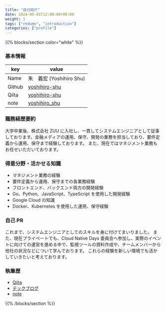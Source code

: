 ```yaml
---
title: "自己紹介"
date: 2024-05-01T12:00:00+09:00
weight: 1
tags: ["redume", "introduction"]
categories: ["profile"]
---
```


{{% blocks/section color="white" %}}

### 基本情報

|key|value|
|---|-----|
|Name|朱　義宏 (Yoshihiro Shu)|
|Github|[yoshihiro-shu](https://github.com/yoshihiro-shu)|
|Qiita|[yoshihiro-shu](https://qiita.com/yoshihiro-shu)|
|note|[yoshihiro_shu](https://note.com/yoshihiro_shu)|

### 職務経歴要約

大学卒業後、株式会社 ZUU に入社し、一貫してシステムエンジニアとして従事しております。金融メディアの運用、保守、開発の業務を担当しており、要件定義から運用、保守まで経験しております。
また、現在ではマネジメント業務もお任せいただいております。

### 得意分野・活かせる知識

- マネジメント業務の経験
- 要件定義から運用、保守までの各業務経験
- フロントエンド、バックエンド両方の開発経験
- Go、Python、JavaScript、TypeScript を使用した開発経験
- Google Cloud の知識
- Docker、Kubernetes を使用した運用、保守経験

### 自己 PR

これまで、システムエンジニアとしてのスキルを身に付けてまいりました。
また、現在プライベートでも、Cloud Native Days 委員会へ参加し、実際のイベントに向けての運営を進める中で、監視ツールの資料作成や、チームメンバーから他社の状況などについて学んでおります。
これらの経験を新しい環境でも活かしていきたいと考えております。

### 執筆歴

* [Qiita](https://qiita.com/yoshihiro-shu)
* [テックブログ](https://yoshihiroshu.com)
* [note](https://note.com/yoshihiro_shu)

{{% /blocks/section %}}
